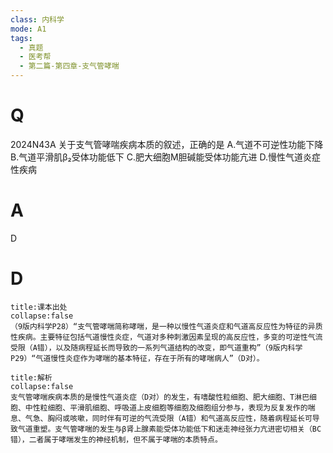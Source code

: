 ```yaml
---
class: 内科学
mode: A1
tags:
  - 真题
  - 医考帮
  - 第二篇-第四章-支气管哮喘
---
```


# Q
2024N43A 关于支气管哮喘疾病本质的叙述，正确的是
A.气道不可逆性功能下降
B.气道平滑肌β₂受体功能低下
C.肥大细胞M胆碱能受体功能亢进
D.慢性气道炎症性疾病

# A
D
# D
```ad-note
title:课本出处
collapse:false
（9版内科学P28）“支气管哮喘简称哮喘，是一种以慢性气道炎症和气道高反应性为特征的异质性疾病。主要特征包括气道慢性炎症，气道对多种刺激因素呈现的高反应性，多变的可逆性气流受限（A错），以及随病程延长而导致的一系列气道结构的改变，即气道重构”（9版内科学P29）“气道慢性炎症作为哮喘的基本特征，存在于所有的哮喘病人”（D对）。
```

```ad-summary
title:解析
collapse:false
支气管哮喘疾病本质的是慢性气道炎症（D对）的发生，有嗜酸性粒细胞、肥大细胞、T淋巴细胞、中性粒细胞、平滑肌细胞、呼吸道上皮细胞等细胞及细胞组分参与，表现为反复发作的喘息、气急、胸闷或咳嗽，同时伴有可逆的气流受限（A错）和气道高反应性，随着病程延长可导致气道重塑。支气管哮喘的发生与β肾上腺素能受体功能低下和迷走神经张力亢进密切相关（BC错），二者属于哮喘发生的神经机制，但不属于哮喘的本质特点。
```

